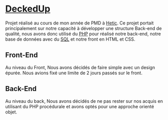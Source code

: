 # [DeckedUp](http://deckedup.infinityfreeapp.com/?i=1)

Projet réalisé au cours de mon année de PMD à [Hetic](https://www.hetic.net/). Ce projet portait principalement sur notre capacité à développer une structure Back-end de qualité,
nous avons donc utilisé du [PHP](https://www.php.net/) pour réalisé notre back-end, notre base de données avec du [SQL](https://sql.sh/) et notre front en HTML et CSS.

## Front-End 

Au niveau du Front, Nous avons décidés de faire simple avec un design épurée. Nous avions fixé une limite de 2 jours passés sur le front.

## Back-End

Au niveau du back, Nous avons décidés de ne pas rester sur nos acquis en utilisant du PHP procédurale et avons optés pour une approche orienté objet.

